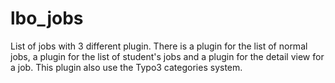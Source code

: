lbo_jobs
========

List of jobs with 3 different plugin. There is a plugin for the list of normal jobs, a plugin for the list of student's jobs and a plugin for the detail view for a job. This plugin also use the Typo3 categories system.
